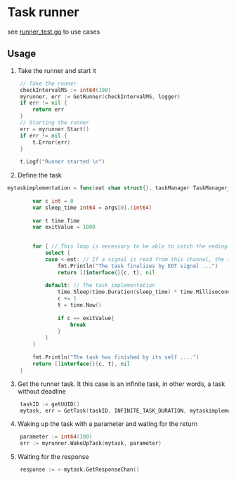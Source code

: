 # Task runner

see [runner_test.go](./runner_test.go) to use cases

## Usage
1. Take the runner and start it
```go
    // Take the runner
    checkIntervalMS := int64(100)
	myrunner, err := GetRunner(checkIntervalMS, logger)
	if err != nil {
		return err
	}
	// Starting the runner
	err = myrunner.Start()
	if err != nil {
		t.Error(err)
	}
	
	t.Logf("Runner started \n")
```

2. Define the task
```go
mytaskimplementation = func(eot chan struct{}, taskManager TaskManager_I, args []interface{}) ([]interface{}, error) {
		
		var c int = 0
		var sleep_time int64 = args[0].(int64)
		
		var t time.Time
		var exitValue = 1000
		

		for { // This loop is necessary to be able to catch the ending signal from the eot (EndOfTask) channel
			select {
			case <-eot: // If a signal is read from this channel, the task will finish
				fmt.Println("The task finalizes by EOT signal ...")
				return []interface{}{c, t}, nil
				
			default: // The task implementation
				time.Sleep(time.Duration(sleep_time) * time.Millisecond)
				c += 1
				t = time.Now()
				
				if c == exitValue{
				    break
				}
			}
		}
		
		fmt.Println("The task has finished by its self ....")
		return []interface{}{c, t}, nil
	}
```

3. Get the runner task. It this case is an infinite task, in other words, a task without deadline
```go
    taskID := getUUID()
    mytask, err = GetTask(taskID, INFINITE_TASK_DURATION, mytaskimplementation, logger)
```

4. Waking up the task with a parameter and wating for the return
```go
    parameter := int64(100)
    err := myrunner.WakeUpTask(mytask, parameter)
```

5. Waiting for the response
```go
    response := <-mytask.GetResponseChan()
```
